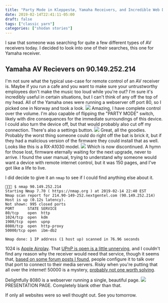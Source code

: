 ```yaml
---
title: "Party Mode in Kleppestø, Yamaha Receivers, and Incredible Web Design"
date: 2019-02-14T22:41:11-05:00
draft: false
tags: ["classic yarn"]
categories: ["shodan stories"]
---
```


I saw that someone was searching for quite a few different types of AV receivers today. I decided to look into one of their searches, this one for Yamaha receiver.
## Yamaha AV Recievers on 90.149.252.214
I'm not sure what the typical use-case for remote control of an AV receiver is. Maybe if you run a cafe and you want to make sure your untrustworthy employees don't make the music too loud while you're out? I'm sure it's incredibly useful in certain situations, but I can't think of any off the top of my head. All of the Yamaha ones were running a webserver off port 80, so I picked one in Norway and took a look.
![](/images/100Days/Day42/firstlook.png)
Amazing, I have complete control over the volume. I'm also capable of flipping the "PARTY MODE" switch, likely with dire consequences for the immediate surroundings of this device. I could also turn the device off, but that would probably also cut off my connection. There's also a settings button.
![](/images/100Days/Day42/settings.png)
Great, all the goodies. Probably the worst thing someone could do right off the bat is brick it, but if they had a malicious version of the firmware they could install that as well. Looks like this is a RX-A1030 model.
![](/images/100Days/Day42/discontinued.png)
Which is now discontinued. A hymn for those lost, firmware eternally waiting for the next upgrade, never to arrive. I found the user manual, trying to understand why someone would want a device with remote internet control, but it was 150 pages, and I've got like a life to live.

I did decide to give it an `nmap` to see if I could find anything else about it.
```
👻🌵🔮 $ nmap 90.149.252.214
Starting Nmap 7.70 ( https://nmap.org ) at 2019-02-14 22:40 EST
Nmap scan report for 214.90-149-252.nextgentel.com (90.149.252.214)
Host is up (0.12s latency).
Not shown: 995 closed ports
PORT      STATE SERVICE
80/tcp    open  http
1024/tcp  open  kdm
1900/tcp  open  upnp
8080/tcp  open  http-proxy
50000/tcp open  ibm-db2

Nmap done: 1 IP address (1 host up) scanned in 76.96 seconds
```
1024 is [Apple Airplay](https://www.apple.com/airplay/). That [UPnP is open is a little unnerving](https://www.varonis.com/blog/what-is-upnp/), and I couldn't find any reason why the receiver would need that service, though it seems that, [based on some forum posts I found](https://forum.kodi.tv/showthread.php?tid=199774), people configure it to talk over that port to connect to their media servers. Risky when you're putting that all over the internet! 50000 is a mystery, [probably not one worth solving](https://blog.webernetz.net/yamaha-r-n500-network-receiver-port-scan/).

Delightfully 8080 is a webserver running a single, beautiful page.
![](/images/100Days/Day42/presentationpage.png)
PRESENTATION PAGE. Completely blank other than that.

If only all websites were so well thought out. See you tomorrow.
